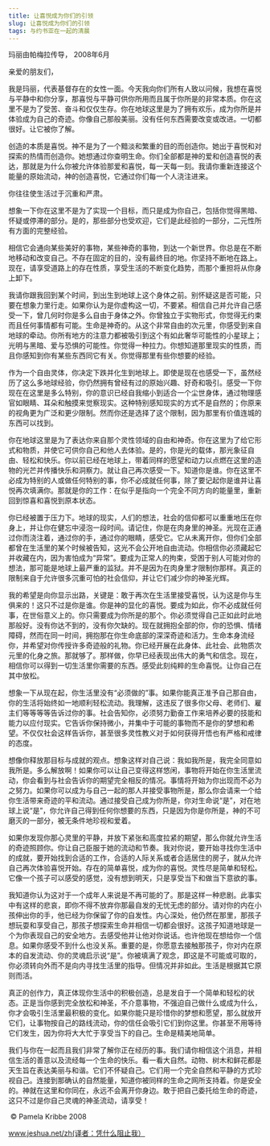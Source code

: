 ```yaml
--- 
title: 让喜悦成为你们的引领 
slug: 让喜悦成为你们的引领 
tags: 与约书亚在一起的清晨
--- 
```

玛丽由帕梅拉传导， 2008年6月

亲爱的朋友们，

我是玛丽，代表基督存在的女性一面。今天我向你们所有人致以问候，我想在喜悦与平静中和你分享，那喜悦与平静可供你所用而且属于你所是的非常本质。你在这里不是为了受苦、奋斗和仅仅生存。你在地球这里是为了拥有欢乐，成为你所是并体验成为自己的奇迹。你像自己那般美丽。没有任何东西需要改变或改进。一切都很好。让它被你了解。

创造的本质是喜悦。神不是为了一个黯淡和繁重的目的而创造你。她出于喜悦和对探索的热情而创造你。她想通过你查明生命。你们全部都是神的爱和创造喜悦的表达，那就是为什么你被允许体验那爱和喜悦，每一天每一刻。我请你重新连接这个能量的原始流动，神的创造喜悦，它通过你们每一个人浇注进来。

你往往使生活过于沉重和严肃。

想象一下你在这里不是为了实现一个目标，而只是成为你自己，包括你觉得黑暗、怀疑或停滞的部分。是的，那些部分也受欢迎，它们是此经验的一部分，二元性所有方面的完整经验。

相信它会通向某些美好的事物，某些神奇的事物，到达一个新世界。你总是在不断地移动和改变自己。不存在固定的目的，没有最终目的地。你坚持不断地在路上。现在，请享受道路上的存在性质，享受生活的不断变化趋势，而那个重担将从你身上卸下。

我请你跟我回到某个时间，到出生到地球上这个身体之前。别怀疑这是否可能，只要在想象力里行走。如果你认为是你虚构这一切，不要紧。相信自己并允许自己感受一下，曾几何时你是多么自由于身体之外。你曾独立于实物形式，你觉得无约束而且任何事情都有可能。生命是神奇的。从这个非常自由的次元里，你感受到来自地球的牵动。你所有地方的注意力都被吸引到这个有如此奢华可能性的小星球上；光明与黑暗、爱与恐惧的可能性。你觉得一种拉力。你想知道那里现实的性质，而且你感知到你有某些东西同它有关。你觉得那里有些你想要的经验。

作为一个自由灵体，你决定下跌并化生到地球上。即使是现在也感受一下，虽然经历了这么多地球经验，你仍然拥有曾经有过的原始兴趣、好奇和吸引。感受一下你现在在这里是多么特别，你的意识已经自我缩小到适合一个尘世身体，通过物理感官如眼睛、耳朵和触摸来觉察现实。这种特别感知现实的方式不是自然的；你原来的视角更为广泛和更少限制。然而你还是选择了这个限制，因为那里有价值连城的东西可以找到。

你在地球这里是为了表达你来自那个灵性领域的自由和神奇。你在这里为了给它形式和物质，并使它可供你自己和他人去体验。是的，你是光的载体，那光象征自由、轻松和快乐。你以前已经在地球上，带着同样的愿望和动力以点燃在这里的造物的光芒并传播快乐和洞察力。就让自己再次感受一下。知道你是谁。你在这里不必成为特别的人或做任何特别的事，你不必成就任何事，除了要记起你是谁并让喜悦再次填满你。那就是你的工作：在似乎是指向一个完全不同方向的能量里，重新回到惊喜和喜悦到原本状态。

你已经被置于压力下。地球的现实，人们的想法，社会的信仰都可以重重地压在你身上，并让你在健忘中浸泡一段时间。请记住，你是在肉身里的神圣。光现在正通过你而浇注着，通过你的手，通过你的眼睛，感受它。它从未离开你，但你们全部都曾在生活里的某个时候被告知，这光不会公开地自由流动。你相信你必须藏起它并收藏在内，因为害怕成为“异常”。要成为正常人的拘束，受困于别人可能对你的想法，那可能是地球上最严重的监狱。并不是因为在肉身里才限制你那样。真正的限制来自于允许很多沉重可怕的社会信仰，并让它们减少你的神圣光辉。

我的希望是向你显示出路，关键是：敢于再次在生活里接受喜悦，认为这是你与生俱来的！这只不过是你是谁。你是神的显化的喜悦。要成为如此，你不必成就任何事，在世俗意义上的。你只需要成为你所是的那个。你必须觉得自己正如此时此地那般好。没有你达不到的，没有你欠缺的。现在就拥抱全部的你，你的恐惧、情绪障碍，然而在同一时间，拥抱那在你生命底部的深深奇迹和活力。生命本身流经你，并希望对你传授许多奇迹般的礼物。你已经开展在此身体、此社会、此物质次元里的化身之旅。那就够了。那样做，你早已经表现出伟大的勇气和信念。现在，相信你可以得到一切生活里你需要的东西。感受此刻纯粹的生命喜悦。让你自己在其中放松。

想象一下从现在起，你生活里没有“必须做的”事。如果你能真正准予自己那自由，你的生活将始终如一地顺利轻松流动。我理解，这违反了很多你父母、老师们、雇主们等等等等告诉过你的事。社会告知你，必须努力勤奋工作来培养必要的技能和能力以应付现实。它告诉你保持微小，并集中于可能的事物而不是你的梦想和希望。不仅仅社会这样告诉你，甚至很多灵性教义对于如何获得开悟也有严格和戒律的态度。

想像你释放那目标与成就的观点。想象这样对自己说：我如我所是，我完全同意如我所是。多么解放啊！如果你可以让自己变得这样悠闲，事物将开始在你生活里流动，你会看到与社会告诉你的期望完全相反的情况。事情将开始为你出现而不必为之努力。如果你可以成为与自己一起的那人并接受事物所是，那么你会请来一个给你生活带来奇迹的平和流动。通过接受自己成为你所是，你对生命说“是”，对在地球上说“是”，你允许自己得到任何你想要的东西，只是因为你是你所是，神的不可磨灭的一部分，被无条件地珍视和爱着。

如果你发现你那心灵里的平静，并放下紧张和高度拉紧的期望，那么你就允许生活的奇迹照顾你。你让自己臣服于她的流动和节奏。我对你说，要开始寻找你生活中的成就，要开始找到合适的工作，合适的人际关系或者合适居住的房子，就从允许自己再次体验喜悦开始。存在的简单喜悦，成为你的喜悦。灵性尽是简单和轻松。它像一个孩子可以感受的感觉，没有想到明天，只是享受当下和做当下意欲的事。

我知道你认为这对于一个成年人来说是不再可能的了。那是这样一种悲剧。此事实中有这样的悲哀，即你不得不放弃你那最自发的无忧无虑的部分。请对你的内在小孩伸出你的手，他已经为你保留了你的自发性。内心深处，他仍然在那里，那孩子想玩耍和享受自己，那孩子想探索生命并相信一切都会很好。这孩子知道地球是一个为你表现自己的安全地方。去感受他并让他对你说话。也许他现在想给你一个信息。如果你感受不到什么也没关系。重要的是，你愿意去接触那孩子，你对内在原本的自发流动、你的灵魂启示说“是”。你被填满了观念，即这是不可能或可取的，你必须转向外而不是向内寻找生活里的指导。但情况并非如此。生活是根据其它原则而活。

真正的创作力，真正体现你生活中的积极创造，总是发自于一个简单和轻松的状态。正是当你感到完全放松和神圣，不介意事物，不强迫自己做什么或成为什么，你才会吸引生活里最积极的变化。如果你能只是珍惜你的梦想和愿望，那么就放开它们，让事物按自己的路线流动，你的信任会吸引它们到你这里。你甚至不用等待它们发生，因为你将大大忙于享受当下的自己。生命是精美地简单。

我们与你在一起而且我们非常了解你正在经历的事。我们请你相信这个消息，并相信生活的善意以及流经每一个生命的快乐。看一看大自然。动物、树木和鲜花都是天生旨在表达美丽与和谐。它们不怀疑自己。它们用一个完全自然和平静的方式珍视自己。连接到那确认的自然能量，知道你被同样的生命之网所支持着。你是安全的。神就在这里和你同在，永远不会离开你身边。敢于把自己委托给生命的奇迹，这只不过是你自己灵魂的神圣流动，请享受！

 © Pamela Kribbe 2008

www.jeshua.net/zh(译者：凭什么阻止我）
